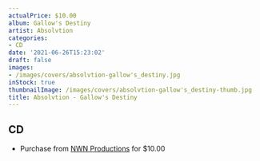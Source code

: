 ```yaml
---
actualPrice: $10.00
album: Gallow's Destiny
artist: Absolvtion
categories:
- CD
date: '2021-06-26T15:23:02'
draft: false
images:
- /images/covers/absolvtion-gallow's_destiny.jpg
inStock: true
thumbnailImage: /images/covers/absolvtion-gallow's_destiny-thumb.jpg
title: Absolvtion - Gallow's Destiny
---
```


## CD
* Purchase from [NWN Productions](http://shop.nwnprod.com/index.php?route=product/product&path=93&product_id=4596&sort=pd.name&order=ASC) for $10.00
